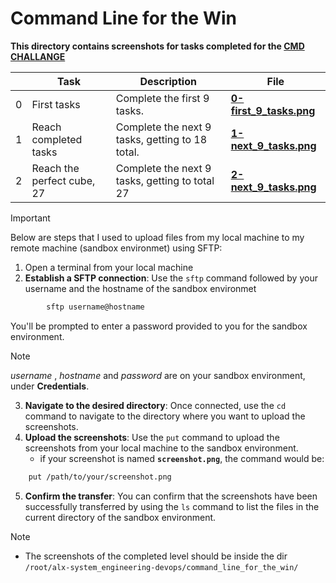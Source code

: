 # Command Line for the Win

**This directory contains screenshots for tasks completed for the [CMD CHALLANGE](https://cmdchallenge.com)**

|   | **Task** | **Description** | **File** |
| --- | --- | --- | --- |
| 0 | First tasks | Complete the first 9 tasks. | **[0-first_9_tasks.png](0-first_9_tasks.png)** |
| 1 | Reach completed tasks | Complete the next 9 tasks, getting to 18 total. | **[1-next_9_tasks.png](1-next_9_tasks.png)** |
| 2 | Reach the perfect cube, 27 | Complete the next 9 tasks, getting to total 27 | **[2-next_9_tasks.png](2-next_9_tasks.png)** |

> [!IMPORTANT]
> Below are steps that I used to upload files from my local machine to my remote machine (sandbox environmet) using SFTP:

1. Open a terminal from your local machine
2. **Establish a SFTP connection**: Use the `sftp` command followed by your username and the hostname of the sandbox environmet

```bash
        sftp username@hostname
```

You'll be prompted to enter a password provided to you for the sandbox environment.

> [!NOTE]
> _username_ , _hostname_ and _password_ are on your sandbox environment, under **Credentials**.

3. **Navigate to the desired directory**: Once connected, use the `cd` command to navigate to the directory where you want to upload the screenshots.
4. **Upload the screenshots**: Use the `put` command to upload the screenshots from your local machine to the sandbox environment.
   - if your screenshot is named **`screenshot.png`**, the command would be:

```bash
    put /path/to/your/screenshot.png
```

5. **Confirm the transfer**: You can confirm that the screenshots have been successfully transferred by using the `ls` command to list the files in the current directory of the sandbox environment.

> [!NOTE]
>
> - The screenshots of the completed level should be inside the dir `/root/alx-system_engineering-devops/command_line_for_the_win/`
